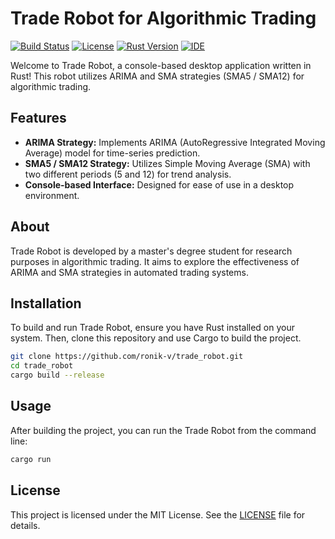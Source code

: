 # Trade Robot for Algorithmic Trading

[![Build Status](https://img.shields.io/travis/ronik-v/trade_robot/master.svg?style=flat-square)](https://travis-ci.org/ronik-v/trade_robot)
[![License](https://img.shields.io/github/license/ronik-v/trade_robot.svg?style=flat-square)](https://github.com/ronik-v/trade_robot/blob/master/LICENSE)
[![Rust Version](https://img.shields.io/badge/rust-1.57.0-orange.svg?style=flat-square)](https://www.rust-lang.org/)
[![IDE](https://img.shields.io/badge/IDE-RustRover%202024.1-blue.svg?style=flat-square)](https://www.rust-lang.org/tools/install)

Welcome to Trade Robot, a console-based desktop application written in Rust! This robot utilizes ARIMA and SMA strategies (SMA5 / SMA12) for algorithmic trading.

## Features

- **ARIMA Strategy:** Implements ARIMA (AutoRegressive Integrated Moving Average) model for time-series prediction.
- **SMA5 / SMA12 Strategy:** Utilizes Simple Moving Average (SMA) with two different periods (5 and 12) for trend analysis.
- **Console-based Interface:** Designed for ease of use in a desktop environment.

## About

Trade Robot is developed by a master's degree student for research purposes in algorithmic trading. It aims to explore the effectiveness of ARIMA and SMA strategies in automated trading systems.

## Installation

To build and run Trade Robot, ensure you have Rust installed on your system. Then, clone this repository and use Cargo to build the project.

```bash
git clone https://github.com/ronik-v/trade_robot.git
cd trade_robot
cargo build --release
```

## Usage
After building the project, you can run the Trade Robot from the command line:
```bash
cargo run
```

## License
This project is licensed under the MIT License. See the [LICENSE](LICENSE) file for details.